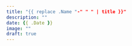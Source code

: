 ```yaml
---
title: "{{ replace .Name "-" " " | title }}"
description: ""
date: {{ .Date }}
image: ""
draft: true
---
```


